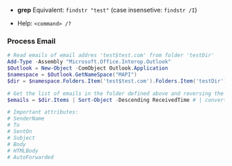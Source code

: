 -  **grep** Equivalent: `findstr "test"` (case insensetive: `findstr /I`)  

- Help: `<command> /?`


### Process Email

````Powershell
# Read emails of email addres 'test$test.com' from folder 'testDir'
Add-Type -Assembly "Microsoft.Office.Interop.Outlook"
$Outlook = New-Object -ComObject Outlook.Application
$namespace = $Outlook.GetNameSpace("MAPI")
$dir = $namespace.Folders.Item('test$test.com').Folders.Item('testDir')

# Get the list of emails in the folder defined above and reversing the order of emails (by default starts with the oldest)
$emails = $dir.Items | Sort-Object -Descending ReceivedTime # | convertTo-Json | Out-File test.json -Encoding UTF8

# Important attributes:
# SenderName
# To
# SentOn
# Subject
# Body
# HTMLBody
# AutoForwarded
````
